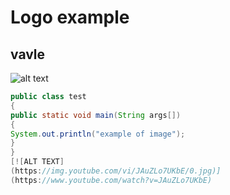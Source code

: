 # Logo example
## vavle
![alt text](https://upload.wikimedia.org/wikipedia/commons/8/83/Steam_icon_logo.svg)
```java
public class test
{
public static void main(String args[])
{
System.out.println("example of image");
}
}
[![ALT TEXT]
(https://img.youtube.com/vi/JAuZLo7UKbE/0.jpg)]
(https://www.youtube.com/watch?v=JAuZLo7UKbE)
